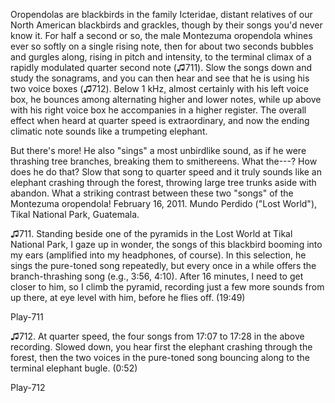 Oropendolas are blackbirds in the family Icteridae, distant relatives of
our North American blackbirds and grackles, though by their songs you'd
never know it. For half a second or so, the male Montezuma oropendola
whines ever so softly on a single rising note, then for about two
seconds bubbles and gurgles along, rising in pitch and intensity, to the
terminal climax of a rapidly modulated quarter second note (♫711). Slow
the songs down and study the sonagrams, and you can then hear and see
that he is using his two voice boxes (♫712). Below 1 kHz, almost
certainly with his left voice box, he bounces among alternating higher
and lower notes, while up above with his right voice box he accompanies
in a higher register. The overall effect when heard at quarter speed is
extraordinary, and now the ending climatic note sounds like a trumpeting
elephant.

But there's more! He also "sings" a most unbirdlike sound, as if he were
thrashing tree branches, breaking them to smithereens. What the---? How
does he do that? Slow that song to quarter speed and it truly sounds
like an elephant crashing through the forest, throwing large tree trunks
aside with abandon. What a striking contrast between these two "songs"
of the Montezuma oropendola! February 16, 2011. Mundo Perdido ("Lost
World"), Tikal National Park, Guatemala.

♫711. Standing beside one of the pyramids in the Lost World at Tikal
National Park, I gaze up in wonder, the songs of this blackbird booming
into my ears (amplified into my headphones, of course). In this
selection, he sings the pure-toned song repeatedly, but every once in a
while offers the branch-thrashing song (e.g., 3:56, 4:10). After 16
minutes, I need to get closer to him, so I climb the pyramid, recording
just a few more sounds from up there, at eye level with him, before he
flies off. (19:49)

Play-711

♫712. At quarter speed, the four songs from 17:07 to 17:28 in the above
recording. Slowed down, you hear first the elephant crashing through the
forest, then the two voices in the pure-toned song bouncing along to the
terminal elephant bugle. (0:52)

Play-712
